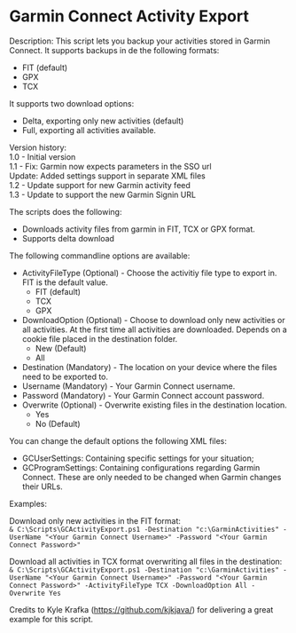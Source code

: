 # Garmin Connect Activity Export

Description:
This script lets you backup your activities stored in Garmin Connect. It supports backups in de the following formats:
- FIT (default)
- GPX
- TCX

It supports two download options:
- Delta, exporting only new activities (default)
- Full, exporting all activities available. 


Version history:<br>
1.0 - Initial version<br>
1.1 - Fix: Garmin now expects parameters in the SSO url<br>
      Update: Added settings support in separate XML files<br>
1.2 - Update support for new Garmin activity feed<br>
1.3 - Update to support the new Garmin Signin URL<br>

The scripts does the following:
 - Downloads activity files from garmin in FIT, TCX or GPX format.
 - Supports delta download

The following commandline options are available:<br>
- ActivityFileType (Optional) - Choose the activitiy file type to export in. FIT is the default value.
	- FIT (default)
	- TCX
	- GPX
- DownloadOption (Optional) - Choose to download only new activities or all activities. At the first time all activities are downloaded. Depends on a cookie file placed in the destination folder. 
	- New (Default)
	- All 
- Destination (Mandatory) - The location on your device where the files need to be exported to.
- Username (Mandatory) - Your Garmin Connect username.
- Password (Mandatory) - Your Garmin Connect account password.
- Overwrite (Optional) - Overwrite existing files in the destination location.
	- Yes
	- No (Default)

You can change the default options the following XML files:
- GCUserSettings: Containing specific settings for your situation;
- GCProgramSettings: Containing configurations regarding Garmin Connect. These are only needed to be changed when Garmin changes their URLs.

Examples:

Download only new activities in the FIT format:<br>
```& C:\Scripts\GCActivityExport.ps1 -Destination "c:\GarminActivities" -UserName "<Your Garmin Connect Username>" -Password "<Your Garmin Connect Password>"```

Download all activities in TCX format overwriting all files in the destination:<br>
```& C:\Scripts\GCActivityExport.ps1 -Destination "c:\GarminActivities" -UserName "<Your Garmin Connect Username>" -Password "<Your Garmin Connect Password>" -ActivityFileType TCX -DownloadOption All -Overwrite Yes```

Credits to Kyle Krafka (https://github.com/kjkjava/) for delivering a great example for this script. 
